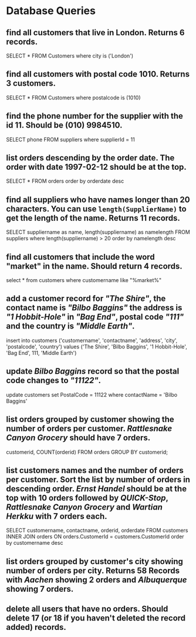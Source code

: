 # Database Queries

## find all customers that live in London. Returns 6 records.
SELECT * FROM Customers
where city is ('London')

## find all customers with postal code 1010. Returns 3 customers.
SELECT * FROM Customers
where postalcode is (1010)

## find the phone number for the supplier with the id 11. Should be (010) 9984510.
SELECT phone FROM suppliers
where supplierId = 11

## list orders descending by the order date. The order with date 1997-02-12 should be at the top.
SELECT * FROM orders
order by orderdate desc

## find all suppliers who have names longer than 20 characters. You can use `length(SupplierName)` to get the length of the name. Returns 11 records.
SELECT suppliername as name, length(suppliername) as namelength FROM suppliers
where length(suppliername) > 20
order by namelength desc

## find all customers that include the word "market" in the name. Should return 4 records.
select * from customers
where customername like "%market%"

## add a customer record for _"The Shire"_, the contact name is _"Bilbo Baggins"_ the address is _"1 Hobbit-Hole"_ in _"Bag End"_, postal code _"111"_ and the country is _"Middle Earth"_.
insert into customers ('customername', 'contactname', 'address', 'city', 'postalcode', 'country')
values ('The Shire', 'Bilbo Baggins', '1 Hobbit-Hole', 'Bag End', 111, 'Middle Earth')

## update _Bilbo Baggins_ record so that the postal code changes to _"11122"_.
update customers 
set PostalCode = 11122
where contactName = 'Bilbo Baggins'

## list orders grouped by customer showing the number of orders per customer. _Rattlesnake Canyon Grocery_ should have 7 orders.
 customerid,
 COUNT(orderid)
FROM
 orders
GROUP BY
 customerid;

## list customers names and the number of orders per customer. Sort the list by number of orders in descending order. _Ernst Handel_ should be at the top with 10 orders followed by _QUICK-Stop_, _Rattlesnake Canyon Grocery_ and _Wartian Herkku_ with 7 orders each.
SELECT customername, contactname, orderid, orderdate
FROM customers
INNER JOIN orders ON orders.CustomerId = customers.CustomerId
order by customername desc

## list orders grouped by customer's city showing number of orders per city. Returns 58 Records with _Aachen_ showing 2 orders and _Albuquerque_ showing 7 orders.

## delete all users that have no orders. Should delete 17 (or 18 if you haven't deleted the record added) records.
